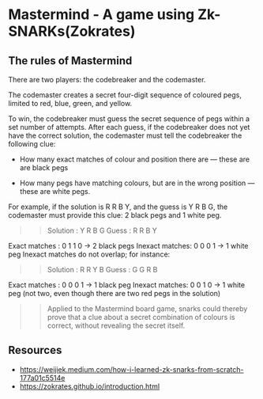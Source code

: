 # Mastermind - A game using Zk-SNARKs(Zokrates)

## The rules of Mastermind

There are two players: the codebreaker and the codemaster.

The codemaster creates a secret four-digit sequence of coloured pegs, limited to red, blue, green, and yellow.

To win, the codebreaker must guess the secret sequence of pegs within a set number of attempts. After each guess, if the codebreaker does not yet have the correct solution, the codemaster must tell the codebreaker the following clue:

* How many exact matches of colour and position there are — these are are black pegs

* How many pegs have matching colours, but are in the wrong position — these are white pegs.

For example, if the solution is R R B Y, and the guess is Y R B G, the codemaster must provide this clue: 2 black pegs and 1 white peg.

>> Solution       : Y R B G
   Guess          : R R B Y

Exact matches  : 0 1 1 0 -> 2 black pegs
Inexact matches: 0 0 0 1 -> 1 white peg
Inexact matches do not overlap; for instance:

>> Solution       : R R Y B
   Guess          : G G R B

Exact matches  : 0 0 0 1 -> 1 black peg
Inexact matches: 0 0 1 0 -> 1 white peg (not two, even though there are two red 
                                         pegs in the solution)

>>	Applied to the Mastermind board game, snarks could thereby prove that a clue about a secret combination of colours is correct, without revealing the secret itself.

## Resources

* https://weijiek.medium.com/how-i-learned-zk-snarks-from-scratch-177a01c5514e
* https://zokrates.github.io/introduction.html
